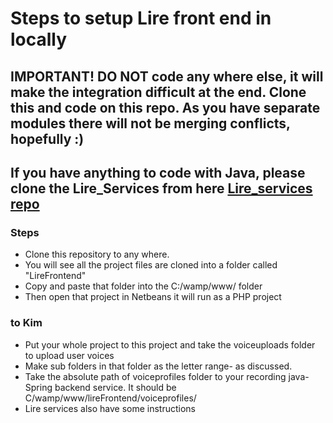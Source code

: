 # Steps to setup Lire front end in locally #

## IMPORTANT! DO NOT code any where else, it will make the integration difficult at the end. Clone this and code on this repo. As you have separate modules there will not be merging conflicts, hopefully :) ##

## If you have anything to code with Java, please clone the Lire_Services from here [Lire_services repo](https://bitbucket.org/shanaka_vx/lire_services) ##

### Steps ###

* Clone this repository to any where.
* You will see all the project files are cloned into a folder called "LireFrontend"
* Copy and paste that folder into the C:/wamp/www/ folder
* Then open that project in Netbeans it will run as a PHP project

### to Kim ###

* Put your whole project to this project and take the voiceuploads folder to upload user voices
* Make sub folders in that folder as the letter range- as discussed.
* Take the absolute path of voiceprofiles folder to your recording java-Spring backend service. It should be C/wamp/www/lireFrontend/voiceprofiles/
* Lire services also have some instructions